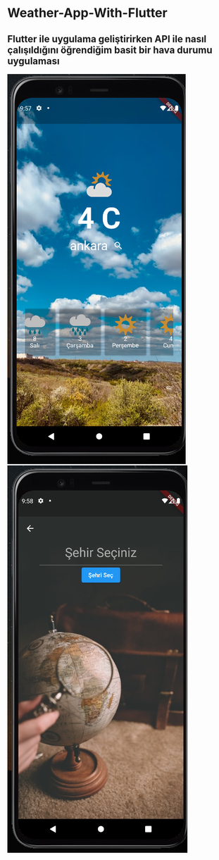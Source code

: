 # Weather-App-With-Flutter

## Flutter ile uygulama geliştirirken API ile nasıl çalışıldığını öğrendiğim basit bir hava durumu uygulaması

![Uygulama İçi Görsel](https://github.com/leventsrr/Weather-App-With-Flutter/blob/main/assets/1.PNG)
![Uygulama İçi Görsel](https://github.com/leventsrr/Weather-App-With-Flutter/blob/main/assets/2.PNG)
